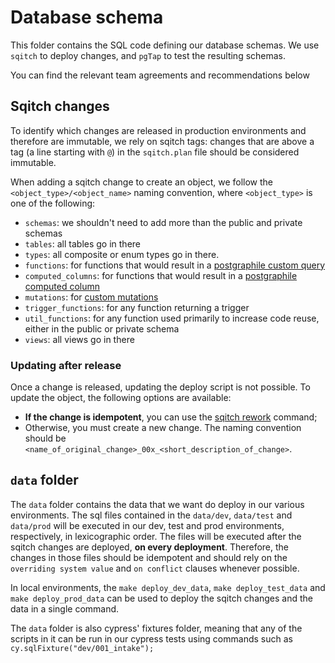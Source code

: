 # Database schema

This folder contains the SQL code defining our database schemas. We use `sqitch` to deploy changes, and `pgTap` to test the resulting schemas.

You can find the relevant team agreements and recommendations below

## Sqitch changes

To identify which changes are released in production environments and therefore are immutable, we rely on sqitch tags: changes that are above a tag (a line starting with `@`) in the `sqitch.plan` file should be considered immutable.

When adding a sqitch change to create an object, we follow the `<object_type>/<object_name>` naming convention, where `<object_type>` is one of the following:

- `schemas`: we shouldn't need to add more than the public and private schemas
- `tables`: all tables go in there
- `types`: all composite or enum types go in there.
- `functions`: for functions that would result in a [postgraphile custom query](https://www.graphile.org/postgraphile/custom-queries/)
- `computed_columns`: for functions that would result in a [postgraphile computed column](https://www.graphile.org/postgraphile/computed-columns/)
- `mutations`: for [custom mutations](https://www.graphile.org/postgraphile/custom-mutations/)
- `trigger_functions`: for any function returning a trigger
- `util_functions`: for any function used primarily to increase code reuse, either in the public or private schema
- `views`: all views go in there

### Updating after release

Once a change is released, updating the deploy script is not possible. To update the object, the following options are available:

- **If the change is idempotent**, you can use the [sqitch rework](https://sqitch.org/docs/manual/sqitch-rework/) command;
- Otherwise, you must create a new change. The naming convention should be `<name_of_original_change>_00x_<short_description_of_change>`.

## `data` folder

The `data` folder contains the data that we want do deploy in our various environments. The sql files contained in the `data/dev`, `data/test` and `data/prod` will be executed in our dev, test and prod environments, respectively, in lexicographic order. The files will be executed after the sqitch changes are deployed, **on every deployment**. Therefore, the changes in those files should be idempotent and should rely on the `overriding system value` and `on conflict` clauses whenever possible.

In local environments, the `make deploy_dev_data`, `make deploy_test_data` and `make deploy_prod_data` can be used to deploy the sqitch changes and the data in a single command.

The `data` folder is also cypress' fixtures folder, meaning that any of the scripts in it can be run in our cypress tests using commands such as `cy.sqlFixture("dev/001_intake");`
